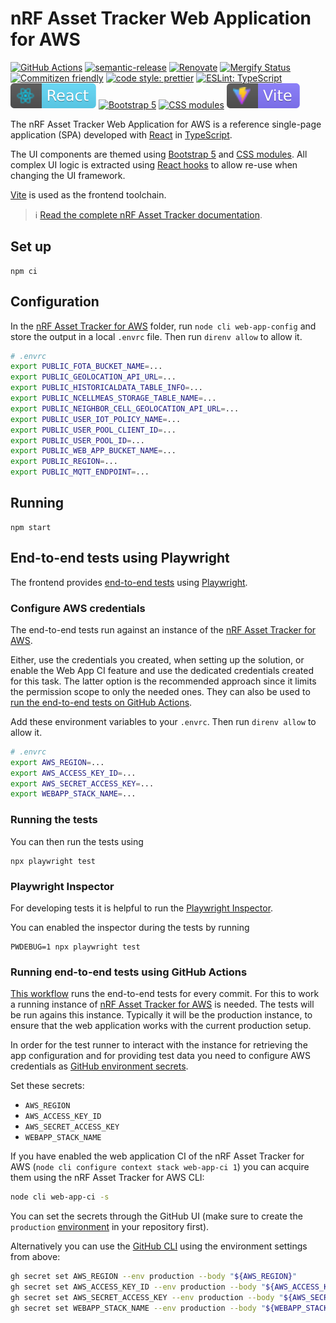 # nRF Asset Tracker Web Application for AWS

[![GitHub Actions](https://github.com/NordicSemiconductor/asset-tracker-cloud-app-aws-js/workflows/Test%20and%20Release/badge.svg)](https://github.com/NordicSemiconductor/asset-tracker-cloud-app-aws-js/actions)
[![semantic-release](https://img.shields.io/badge/%20%20%F0%9F%93%A6%F0%9F%9A%80-semantic--release-e10079.svg)](https://github.com/semantic-release/semantic-release)
[![Renovate](https://img.shields.io/badge/renovate-enabled-brightgreen.svg)](https://renovatebot.com)
[![Mergify Status](https://img.shields.io/endpoint.svg?url=https://gh.mergify.io/badges/NordicSemiconductor/asset-tracker-cloud-app-aws-js)](https://mergify.io)
[![Commitizen friendly](https://img.shields.io/badge/commitizen-friendly-brightgreen.svg)](http://commitizen.github.io/cz-cli/)
[![code style: prettier](https://img.shields.io/badge/code_style-prettier-ff69b4.svg)](https://github.com/prettier/prettier/)
[![ESLint: TypeScript](https://img.shields.io/badge/ESLint-TypeScript-blue.svg)](https://github.com/typescript-eslint/typescript-eslint)
[![React](https://github.com/aleen42/badges/raw/master/src/react.svg)](https://reactjs.org/)
[![Bootstrap 5](https://img.shields.io/badge/Bootstrap-5-ffffff?labelColor=7952b3)](https://getbootstrap.com/docs/5.0/)
[![CSS modules](https://img.shields.io/badge/CSS-modules-yellow)](https://github.com/css-modules/css-modules)
[![Vite](https://github.com/aleen42/badges/raw/master/src/vitejs.svg)](https://vitejs.dev/)

The nRF Asset Tracker Web Application for AWS is a reference single-page
application (SPA) developed with [React](https://reactjs.org/) in
[TypeScript](https://www.typescriptlang.org/).

The UI components are themed using
[Bootstrap 5](https://getbootstrap.com/docs/5.0/) and
[CSS modules](https://github.com/css-modules/css-modules). All complex UI logic
is extracted using [React hooks](https://reactjs.org/docs/hooks-custom.html) to
allow re-use when changing the UI framework.

[Vite](https://vitejs.dev/) is used as the frontend toolchain.

> :information_source:
> [Read the complete nRF Asset Tracker documentation](https://nordicsemiconductor.github.io/asset-tracker-cloud-docs/).

## Set up

    npm ci

## Configuration

In the
[nRF Asset Tracker for AWS](https://github.com/NordicSemiconductor/asset-tracker-cloud-aws-js)
folder, run `node cli web-app-config` and store the output in a local `.envrc`
file. Then run `direnv allow` to allow it.

```bash
# .envrc
export PUBLIC_FOTA_BUCKET_NAME=...
export PUBLIC_GEOLOCATION_API_URL=...
export PUBLIC_HISTORICALDATA_TABLE_INFO=...
export PUBLIC_NCELLMEAS_STORAGE_TABLE_NAME=...
export PUBLIC_NEIGHBOR_CELL_GEOLOCATION_API_URL=...
export PUBLIC_USER_IOT_POLICY_NAME=...
export PUBLIC_USER_POOL_CLIENT_ID=...
export PUBLIC_USER_POOL_ID=...
export PUBLIC_WEB_APP_BUCKET_NAME=...
export PUBLIC_REGION=...
export PUBLIC_MQTT_ENDPOINT=...
```

## Running

    npm start

## End-to-end tests using Playwright

The frontend provides [end-to-end tests](./e2e-tests) using
[Playwright](https://playwright.dev/).

### Configure AWS credentials

The end-to-end tests run against an instance of the
[nRF Asset Tracker for AWS](https://github.com/NordicSemiconductor/asset-tracker-cloud-aws-js).

Either, use the credentials you created, when setting up the solution, or enable
the Web App CI feature and use the dedicated credentials created for this task.
The latter option is the recommended approach since it limits the permission
scope to only the needed ones. They can also be used to
[run the end-to-end tests on GitHub Actions](#running-end-to-end-tests-using-github-actions).

Add these environment variables to your `.envrc`. Then run `direnv allow` to
allow it.

```bash
# .envrc
export AWS_REGION=...
export AWS_ACCESS_KEY_ID=...
export AWS_SECRET_ACCESS_KEY=...
export WEBAPP_STACK_NAME=...
```

### Running the tests

You can then run the tests using

    npx playwright test

### Playwright Inspector

For developing tests it is helpful to run the
[Playwright Inspector](https://playwright.dev/docs/inspector).

You can enabled the inspector during the tests by running

    PWDEBUG=1 npx playwright test

### Running end-to-end tests using GitHub Actions

[This workflow](./.github/workflows/test-and-release.yaml) runs the end-to-end
tests for every commit. For this to work a running instance of
[nRF Asset Tracker for AWS](https://github.com/NordicSemiconductor/asset-tracker-cloud-aws-js)
is needed. The tests will be run agains this instance. Typically it will be the
production instance, to ensure that the web application works with the current
production setup.

In order for the test runner to interact with the instance for retrieving the
app configuration and for providing test data you need to configure AWS
credentials as
[GitHub environment secrets](https://docs.github.com/en/actions/security-guides/encrypted-secrets#creating-encrypted-secrets-for-an-environment).

Set these secrets:

- `AWS_REGION`
- `AWS_ACCESS_KEY_ID`
- `AWS_SECRET_ACCESS_KEY`
- `WEBAPP_STACK_NAME`

If you have enabled the web application CI of the nRF Asset Tracker for AWS
(`node cli configure context stack web-app-ci 1`) you can acquire them using the
nRF Asset Tracker for AWS CLI:

```bash
node cli web-app-ci -s
```

You can set the secrets through the GitHub UI (make sure to create the
`production`
[environment](https://docs.github.com/en/actions/deployment/targeting-different-environments/using-environments-for-deployment)
in your repository first).

Alternatively you can use the [GitHub CLI](https://cli.github.com/) using the
environment settings from above:

```bash
gh secret set AWS_REGION --env production --body "${AWS_REGION}"
gh secret set AWS_ACCESS_KEY_ID --env production --body "${AWS_ACCESS_KEY_ID}"
gh secret set AWS_SECRET_ACCESS_KEY --env production --body "${AWS_SECRET_ACCESS_KEY}"
gh secret set WEBAPP_STACK_NAME --env production --body "${WEBAPP_STACK_NAME}"
```

